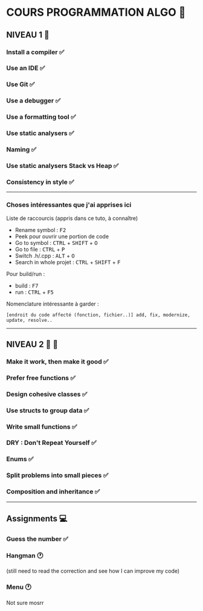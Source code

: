 # COURS PROGRAMMATION ALGO :octopus:

## NIVEAU 1 :star2:

### Install a compiler :white_check_mark:

### Use an IDE :white_check_mark:

### Use Git :white_check_mark:

### Use a debugger :white_check_mark:

### Use a formatting tool :white_check_mark:

### Use static analysers :white_check_mark:

### Naming :white_check_mark:

### Use static analysers Stack vs Heap :white_check_mark:

### Consistency in style :white_check_mark:

---

### Choses intéressantes que j'ai apprises ici 

Liste de raccourcis (appris dans ce tuto, à connaître)
- Rename symbol : <kbd>F2</kbd>
- Peek pour ouvrir une portion de code
- Go to symbol : <kbd>CTRL</kbd> + <kbd>SHIFT</kbd> + <kbd>O</kbd>
- Go to file : <kbd>CTRL</kbd> + <kbd>P</kbd>
- Switch .h/.cpp : <kbd>ALT</kbd> + <kbd>O</kbd>
- Search in whole projet :  <kbd>CTRL</kbd> + <kbd>SHIFT</kbd> + <kbd>F</kbd>

Pour build/run :
- build : <kbd>F7</kbd>
- run : <kbd>CTRL</kbd> + <kbd>F5</kbd>

Nomenclature intéressante à garder :
```
[endroit du code affecté (fonction, fichier..)] add, fix, modernize, update, resolve..
```
---

## NIVEAU 2 :star2: :star2:

### Make it work, then make it good :white_check_mark:

### Prefer free functions :white_check_mark:

### Design cohesive classes :white_check_mark:

### Use structs to group data :white_check_mark:

### Write small functions :white_check_mark:

### DRY : Don't Repeat Yourself :white_check_mark:

### Enums :white_check_mark:

### Split problems into small pieces :white_check_mark:

### Composition and inheritance :white_check_mark:

---
## Assignments :computer:

### Guess the number :white_check_mark:

### Hangman :clock1:
(still need to read the correction and see how I can improve my code)

### Menu :clock1:
Not sure mosrr
